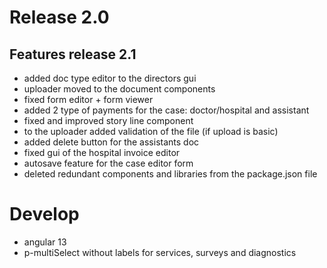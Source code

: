 # Release 2.0

## Features release 2.1

- added doc type editor to the directors gui
- uploader moved to the document components
- fixed form editor + form viewer
- added 2 type of payments for the case: doctor/hospital and assistant
- fixed and improved story line component
- to the uploader added validation of the file (if upload is basic)
- added delete button for the assistants doc
- fixed gui of the hospital invoice editor
- autosave feature for the case editor form
- deleted redundant components and libraries from the package.json file

# Develop
- angular 13
- p-multiSelect without labels for services, surveys and diagnostics

